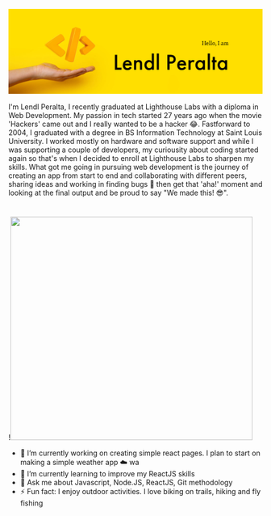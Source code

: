 ![banner](https://github.com/janlendl/myPorfolio/blob/main/frontend/public/banner_lendl.png)

I'm Lendl Peralta, I recently graduated at Lighthouse Labs with a diploma in Web Development. My passion in tech started 27 years ago when the movie 'Hackers' came out and I really wanted to be a hacker 😂. Fastforward to 2004, I graduated with a degree in BS Information Technology at Saint Louis University. I worked mostly on hardware and software support and while I was supporting a couple of developers, my curiousity about coding started again so that's when I decided to enroll at Lighthouse Labs to sharpen my skills. What got me going in pursuing web development is the journey of creating an app from start to end and collaborating with different peers, sharing ideas and working in finding bugs 🐞 then get that 'aha!' moment and looking at the final output and be proud to say "We made this! 😎". 
#
#

!<img src="https://giphy.com/embed/i1JHRZSXO9LZZDHqii" width="480" height="442" frameBorder="0" />

- 🔭 I’m currently working on creating simple react pages. I plan to start on making a simple weather app ☁️ wa
- 🌱 I’m currently learning to improve my ReactJS skills
- 💬 Ask me about Javascript, Node.JS, ReactJS, Git methodology
- ⚡ Fun fact: I enjoy outdoor activities. I love biking on trails, hiking and fly fishing
